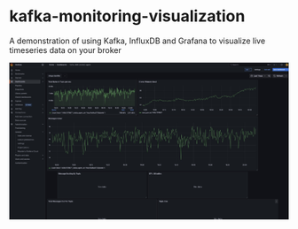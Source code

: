 # kafka-monitoring-visualization
A demonstration of using Kafka, InfluxDB and Grafana to visualize live timeseries data on your broker

![Architecture Diagram](images/dashboard.jpg)